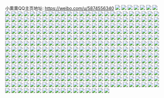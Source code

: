 小熏熏QQ主页地址: https://weibo.com/u/5874556340 
![](https://wx4.sinaimg.cn/mw2000/006pz2sIgy1h8v4vo6lpvj30u0140aqg.jpg) 
![](https://wx4.sinaimg.cn/mw2000/006pz2sIgy1h8bx58smwbj30u0140dpn.jpg) 
![](https://wx4.sinaimg.cn/mw2000/006pz2sIgy1h8bx5l0stej31r0340npd.jpg) 
![](https://wx4.sinaimg.cn/mw2000/006pz2sIgy1h7en8jd9sij30u0140789.jpg) 
![](https://wx4.sinaimg.cn/mw2000/006pz2sIgy1h7en8iupvuj30u0140tjo.jpg) 
![](https://wx4.sinaimg.cn/mw2000/006pz2sIgy1h78yh1ta01j30u0140q6i.jpg) 
![](https://wx4.sinaimg.cn/mw2000/006pz2sIgy1h78yh2iz68j30u0140n1b.jpg) 
![](https://wx4.sinaimg.cn/mw2000/006pz2sIgy1h78yh5bgfwj31o0280qv5.jpg) 
![](https://wx4.sinaimg.cn/mw2000/006pz2sIgy1h78yh6lm2kj31o0280qv5.jpg) 
![](https://wx4.sinaimg.cn/mw2000/006pz2sIgy1h78yh7ym2wj31o0280x6p.jpg) 
![](https://wx4.sinaimg.cn/mw2000/006pz2sIgy1h78yh8g4xyj30u0140wr0.jpg) 
![](https://wx4.sinaimg.cn/mw2000/006pz2sIgy1h78yh9nee3j31g21xgnpd.jpg) 
![](https://wx4.sinaimg.cn/mw2000/006pz2sIgy1h78yh17zylj32801o0kjl.jpg) 
![](https://wx4.sinaimg.cn/mw2000/006pz2sIgy1h78yhajxymj32801o04qp.jpg) 
![](https://wx4.sinaimg.cn/mw2000/006pz2sIgy1h6kk2si9uwj31k00vi3zy.jpg) 
![](https://wx4.sinaimg.cn/mw2000/006pz2sIgy1h66ekwexp3j30vi1k0dhf.jpg) 
![](https://wx4.sinaimg.cn/mw2000/006pz2sIgy1h62t7ff7w7j30u0140k0i.jpg) 
![](https://wx4.sinaimg.cn/mw2000/006pz2sIgy1h5mn7srbxrj31400u0431.jpg) 
![](https://wx4.sinaimg.cn/mw2000/006pz2sIgy1h5mn7t4ixhj31400u0mxo.jpg) 
![](https://wx4.sinaimg.cn/mw2000/006pz2sIgy1h5kijdteccj30u0140anh.jpg) 
![](https://wx4.sinaimg.cn/mw2000/006pz2sIgy1h5kije6ydqj30u0140gzf.jpg) 
![](https://wx4.sinaimg.cn/mw2000/006pz2sIgy1h5enk9kmbsj31400u010u.jpg) 
![](https://wx4.sinaimg.cn/mw2000/006pz2sIgy1h5enk9wouoj31400u0go2.jpg) 
![](https://wx4.sinaimg.cn/mw2000/006pz2sIgy1h5dmwle95vj30vi1k04ht.jpg) 
![](https://wx4.sinaimg.cn/mw2000/006pz2sIgy1h5dmwkxsy2j31k00qddpy.jpg) 
![](https://wx4.sinaimg.cn/mw2000/006pz2sIgy1h56qw52a2ij31o02801kx.jpg) 
![](https://wx4.sinaimg.cn/mw2000/006pz2sIgy1h56qw673cmj31o0280npd.jpg) 
![](https://wx4.sinaimg.cn/mw2000/006pz2sIgy1h56qw6lnmtj30p60mcgnx.jpg) 
![](https://wx4.sinaimg.cn/mw2000/006pz2sIgy1h56qw41e5kj31o0280x6p.jpg) 
![](https://wx4.sinaimg.cn/mw2000/006pz2sIgy1h4zneaiqknj30xc1n91kx.jpg) 
![](https://wx4.sinaimg.cn/mw2000/006pz2sIgy1h4cafxd3y7j309v03v0t4.jpg) 
![](https://wx4.sinaimg.cn/mw2000/006pz2sIgy1h41uhpufopj30u01407ii.jpg) 
![](https://wx4.sinaimg.cn/mw2000/006pz2sIgy1h38eczp19fj30u0140kch.jpg) 
![](https://wx4.sinaimg.cn/mw2000/006pz2sIgy1h38echso9tj31o0280x6p.jpg) 
![](https://wx4.sinaimg.cn/mw2000/006pz2sIgy1h2wbx8ahjgj31400u04gi.jpg) 
![](https://wx4.sinaimg.cn/mw2000/006pz2sIgy1h2onia3wu4j33401r04qq.jpg) 
![](https://wx4.sinaimg.cn/mw2000/006pz2sIgy1h2oni8w8ybj31o0280e81.jpg) 
![](https://wx4.sinaimg.cn/mw2000/006pz2sIgy1h2nkpcit84j30u01hee81.jpg) 
![](https://wx4.sinaimg.cn/mw2000/006pz2sIgy1h2jwirc78aj31he0u0dwo.jpg) 
![](https://wx4.sinaimg.cn/mw2000/006pz2sIgy1h2fxpi7kq5j31o0280qv5.jpg) 
![](https://wx4.sinaimg.cn/mw2000/006pz2sIgy1h2fxpjbcu3j31o0280hdt.jpg) 
![](https://wx4.sinaimg.cn/mw2000/006pz2sIgy1h2fxpkt4o7j31o0280kjl.jpg) 
![](https://wx4.sinaimg.cn/mw2000/006pz2sIgy1h2fxplvfudj32801o0kjl.jpg) 
![](https://wx4.sinaimg.cn/mw2000/006pz2sIgy1h2fxpmqjq2j31o0280hdt.jpg) 
![](https://wx4.sinaimg.cn/mw2000/006pz2sIgy1h2fxpgqvhej31o0280kjl.jpg) 
![](https://wx4.sinaimg.cn/mw2000/006pz2sIgy1h2fxpnpfwwj31o0280npd.jpg) 
![](https://wx4.sinaimg.cn/mw2000/006pz2sIgy1h2fxpp7wwjj31o0280kjl.jpg) 
![](https://wx4.sinaimg.cn/mw2000/006pz2sIgy1h2fxpqtqchj33401r0u0x.jpg) 
![](https://wx4.sinaimg.cn/mw2000/006pz2sIgy1h2fxps5hp1j32801o0hdt.jpg) 
![](https://wx4.sinaimg.cn/mw2000/006pz2sIgy1h2fxpthonkj31o0280kjl.jpg) 
![](https://wx4.sinaimg.cn/mw2000/006pz2sIgy1h2fxpu8ondj32801o07wh.jpg) 
![](https://wx4.sinaimg.cn/mw2000/006pz2sIgy1h2fxpv5levj33401r0e81.jpg) 
![](https://wx4.sinaimg.cn/mw2000/006pz2sIgy1h2cui7se37j31o0280e81.jpg) 
![](https://wx4.sinaimg.cn/mw2000/006pz2sIgy1h2cui8i3b8j30u0140qid.jpg) 
![](https://wx4.sinaimg.cn/mw2000/006pz2sIgy1h28h36urpij30u0140av3.jpg) 
![](https://wx4.sinaimg.cn/mw2000/006pz2sIgy1h28h38hz15j30u0140e0m.jpg) 
![](https://wx4.sinaimg.cn/mw2000/006pz2sIgy1h28h39l65gj30u0140qo5.jpg) 
![](https://wx4.sinaimg.cn/mw2000/006pz2sIgy1h28h3bh9hyj30u0140h6v.jpg) 
![](https://wx4.sinaimg.cn/mw2000/006pz2sIgy1h28h3ckajlj30u0140kcc.jpg) 
![](https://wx4.sinaimg.cn/mw2000/006pz2sIgy1h28h35hp2pj30u0140qnb.jpg) 
![](https://wx4.sinaimg.cn/mw2000/006pz2sIgy1h28h3doehgj30u0140tsw.jpg) 
![](https://wx4.sinaimg.cn/mw2000/006pz2sIgy1h28h3evltrj30u01401ha.jpg) 
![](https://wx4.sinaimg.cn/mw2000/006pz2sIgy1h28h3g33mpj30u0140dy9.jpg) 
![](https://wx4.sinaimg.cn/mw2000/006pz2sIgy1h1vkqvuuasj31o0280hdt.jpg) 
![](https://wx4.sinaimg.cn/mw2000/006pz2sIgy1h1udvr0izxj31r0340qv6.jpg) 
![](https://wx4.sinaimg.cn/mw2000/006pz2sIgy1h1udvs2omdj30u01404h5.jpg) 
![](https://wx4.sinaimg.cn/mw2000/006pz2sIgy1h18eijewisj30q60py0w0.jpg) 
![](https://wx4.sinaimg.cn/mw2000/006pz2sIgy1h14ompyb11j319w0u1woa.jpg) 
![](https://wx4.sinaimg.cn/mw2000/006pz2sIgy1h0vdcoaw3qj31he0u0aze.jpg) 
![](https://wx4.sinaimg.cn/mw2000/006pz2sIgy1h0nt37w3r8j31400u04jt.jpg) 
![](https://wx4.sinaimg.cn/mw2000/006pz2sIgy1h0nt3azxr3j31o0280e82.jpg) 
![](https://wx4.sinaimg.cn/mw2000/006pz2sIgy1h0nt3fmu8hj33401r0hdv.jpg) 
![](https://wx4.sinaimg.cn/mw2000/006pz2sIgy1h0nt3ikp40j33401r0b2b.jpg) 
![](https://wx4.sinaimg.cn/mw2000/006pz2sIgy1h0nt3jaxqwj31221cstn0.jpg) 
![](https://wx4.sinaimg.cn/mw2000/006pz2sIgy1h0nt3lfi5dj31o0280hdu.jpg) 
![](https://wx4.sinaimg.cn/mw2000/006pz2sIgy1h0nt3nkyrwj31o0280x6p.jpg) 
![](https://wx4.sinaimg.cn/mw2000/006pz2sIgy1h0nt3po1o3j31o0280qv5.jpg) 
![](https://wx4.sinaimg.cn/mw2000/006pz2sIgy1h0nt3rx0gnj30u0140qri.jpg) 
![](https://wx4.sinaimg.cn/mw2000/006pz2sIgy1h0nt35moi3j31o02804qq.jpg) 
![](https://wx4.sinaimg.cn/mw2000/006pz2sIgy1h0nt3vf7boj31o02804qq.jpg) 
![](https://wx4.sinaimg.cn/mw2000/006pz2sIgy1h0nt3x6lvhj30u0140aie.jpg) 
![](https://wx4.sinaimg.cn/mw2000/006pz2sIgy1h0ee1p1si1j31he0u04ql.jpg) 
![](https://wx4.sinaimg.cn/mw2000/006pz2sIgy1gzqx3k1a5vj30u01hex2n.jpg) 
![](https://wx4.sinaimg.cn/mw2000/006pz2sIgy1gzqx3l4ckgj30tz1b9atw.jpg) 
![](https://wx4.sinaimg.cn/mw2000/006pz2sIgy1gzdkdt4wkwj30u0197gs2.jpg) 
![](https://wx4.sinaimg.cn/mw2000/006pz2sIly1gz7lgut9krj30u01bcgum.jpg) 
![](https://wx4.sinaimg.cn/mw2000/006pz2sIly1gz7libisxuj31he0u0gt2.jpg) 
![](https://wx4.sinaimg.cn/mw2000/006pz2sIly1gz7lict8c1j31he0u0ank.jpg) 
![](https://wx4.sinaimg.cn/mw2000/006pz2sIly1gz7lf9cdvgj31o0280u0x.jpg) 
![](https://wx4.sinaimg.cn/mw2000/006pz2sIly1gz7lia9qtxj30sx1944qp.jpg) 
![](https://wx4.sinaimg.cn/mw2000/006pz2sIly1gz7lfaf1ftj31o0280hdt.jpg) 
![](https://wx4.sinaimg.cn/mw2000/006pz2sIgy1gyknxzckfwj30u01hearn.jpg) 
![](https://wx4.sinaimg.cn/mw2000/006pz2sIgy1gykny0dhboj30u01407o0.jpg) 
![](https://wx4.sinaimg.cn/mw2000/006pz2sIgy1gxjc0tbsgaj30u01sxh7q.jpg) 
![](https://wx4.sinaimg.cn/mw2000/006pz2sIgy1gxjc1ntsfhj30u01sxkdz.jpg) 
![](https://wx4.sinaimg.cn/mw2000/006pz2sIgy1gxefbi7o77j30u0140njq.jpg) 
![](https://wx4.sinaimg.cn/mw2000/006pz2sIgy1gxbvmjf8pwj30u0140e1o.jpg) 
![](https://wx4.sinaimg.cn/mw2000/006pz2sIgy1gxbvmi7rbdj31o02807wi.jpg) 
![](https://wx4.sinaimg.cn/mw2000/006pz2sIgy1gx3i99qzeqj30m80m9755.jpg) 
![](https://wx4.sinaimg.cn/mw2000/006pz2sIgy1gx3i99d04aj30u00u0dis.jpg) 
![](https://wx4.sinaimg.cn/mw2000/006pz2sIgy1gwndnanvyyj313c0ownd0.jpg) 
![](https://wx4.sinaimg.cn/mw2000/006pz2sIgy1gwjt2uvypgj30ty1hadvu.jpg) 
![](https://wx4.sinaimg.cn/mw2000/006pz2sIgy1gwfa5ia4whj30tu13uk6e.jpg) 
![](https://wx4.sinaimg.cn/mw2000/006pz2sIgy1gw84oj429yj30u00u0dgm.jpg) 
![](https://wx4.sinaimg.cn/mw2000/006pz2sIgy1gw84oiog00j30u0140q8e.jpg) 
![](https://wx4.sinaimg.cn/mw2000/006pz2sIgy1gw84oljuu1j31hc0u0tte.jpg) 
![](https://wx4.sinaimg.cn/mw2000/006pz2sIgy1gvxu6lokmqj33401r04qq.jpg) 
![](https://wx4.sinaimg.cn/mw2000/006pz2sIgy1gvxu6n22qcj31r0340qv5.jpg) 
![](https://wx4.sinaimg.cn/mw2000/006pz2sIgy1gvxu6j5i4oj31ty2wye82.jpg) 
![](https://wx4.sinaimg.cn/mw2000/006pz2sIgy1gvt1vxcx89j30n00jddhv.jpg) 
![](https://wx4.sinaimg.cn/mw2000/006pz2sIgy1gvt1vwyl9sj30n00jeac1.jpg) 
![](https://wx4.sinaimg.cn/mw2000/006pz2sIgy1gvrxvnhty4j30tv0p311s.jpg) 
![](https://wx4.sinaimg.cn/mw2000/006pz2sIgy1gvm3kkpikhj63401r0hdu02.jpg) 
![](https://wx4.sinaimg.cn/mw2000/006pz2sIgy1gvm3kgpfixj63401r0e8302.jpg) 
![](https://wx4.sinaimg.cn/mw2000/006pz2sIgy1gvd69sbnmkj60u01h8n8y02.jpg) 
![](https://wx4.sinaimg.cn/mw2000/006pz2sIgy1gv2mu55d3dj60rp0wwkc002.jpg) 
![](https://wx4.sinaimg.cn/mw2000/006pz2sIgy1gv2mu6uo2ij61dq0sl4qp02.jpg) 
![](https://wx4.sinaimg.cn/mw2000/006pz2sIgy1gv2d9gq4i7j60tp18zqjn02.jpg) 
![](https://wx4.sinaimg.cn/mw2000/006pz2sIgy1gv2d8zdj71j61hc0u0dvb02.jpg) 
![](https://wx4.sinaimg.cn/mw2000/006pz2sIgy1gv2d91usfdj61hc0u0nam02.jpg) 
![](https://wx4.sinaimg.cn/mw2000/006pz2sIgy1gv2d93lpu4j61fp0tqgyt02.jpg) 
![](https://wx4.sinaimg.cn/mw2000/006pz2sIgy1gv2d8s0t6tj61hc0u0qcc02.jpg) 
![](https://wx4.sinaimg.cn/mw2000/006pz2sIgy1gufcr4smyqj60wi0witlz02.jpg) 
![](https://wx4.sinaimg.cn/mw2000/006pz2sIgy1gu63t031n0j60u00gwgpx02.jpg) 
![](https://wx4.sinaimg.cn/mw2000/006pz2sIgy1gtps61fq8ej60u0140adv02.jpg) 
![](https://wx4.sinaimg.cn/mw2000/006pz2sIgy1gtk4w39o5ej33k02o0kjm.jpg) 
![](https://wx4.sinaimg.cn/mw2000/006pz2sIgy1gtk4w556htj33k02o0hdu.jpg) 
![](https://wx4.sinaimg.cn/mw2000/006pz2sIgy1gscc9yp5ubj30nh1cun0z.jpg) 
![](https://wx4.sinaimg.cn/mw2000/006pz2sIly1grsqdiajwkj335s2dc1l4.jpg) 
![](https://wx4.sinaimg.cn/mw2000/006pz2sIly1grsqd8y3qsj31400u0gv9.jpg) 
![](https://wx4.sinaimg.cn/mw2000/006pz2sIly1grsqdrva0jj335s2dckjr.jpg) 
![](https://wx4.sinaimg.cn/mw2000/006pz2sIly1grq3cwkefcj31440u0gu4.jpg) 
![](https://wx4.sinaimg.cn/mw2000/006pz2sIgy1gr9yksv7qlj30qo0j4n1a.jpg) 
![](https://wx4.sinaimg.cn/mw2000/006pz2sIgy1gr398wumjuj30u01404qp.jpg) 
![](https://wx4.sinaimg.cn/mw2000/006pz2sIgy1gr398xqi40j30u0140dlz.jpg) 
![](https://wx4.sinaimg.cn/mw2000/006pz2sIgy1gqqjjyncnaj30u014078d.jpg) 
![](https://wx4.sinaimg.cn/mw2000/006pz2sIgy1gqqjngkjf4j30u0140n2i.jpg) 
![](https://wx4.sinaimg.cn/mw2000/006pz2sIgy1gqqjnh9b43j30u0140jwp.jpg) 
![](https://wx4.sinaimg.cn/mw2000/006pz2sIgy1gqqjnhyncoj30u0140q90.jpg) 
![](https://wx4.sinaimg.cn/mw2000/006pz2sIgy1gq28ttbzqij31401hc4qq.jpg) 
![](https://wx4.sinaimg.cn/mw2000/006pz2sIgy1gq28tuhehzj31hc140x6p.jpg) 
![](https://wx4.sinaimg.cn/mw2000/006pz2sIgy1gq28tvxr9hj31401hcx6p.jpg) 
![](https://wx4.sinaimg.cn/mw2000/006pz2sIgy1gq28twh8qzj31400u076r.jpg) 
![](https://wx4.sinaimg.cn/mw2000/006pz2sIgy1gpyo8i2ncoj30u00gvjyc.jpg) 
![](https://wx4.sinaimg.cn/mw2000/006pz2sIgy1gpt0jeh4vhj30u013zdiu.jpg) 
![](https://wx4.sinaimg.cn/mw2000/006pz2sIgy1gpaikvc74rj30u01400z5.jpg) 
![](https://wx4.sinaimg.cn/mw2000/006pz2sIgy1gp86mhsdktj30u01400ym.jpg) 
![](https://wx4.sinaimg.cn/mw2000/006pz2sIgy1gp2tkhik4vj30qo0zy0vv.jpg) 
![](https://wx4.sinaimg.cn/mw2000/006pz2sIgy1gp2tmjitdpj30qo0rgn2q.jpg) 
![](https://wx4.sinaimg.cn/mw2000/006pz2sIly1gp0440h85pj30qo0k00t8.jpg) 
![](https://wx4.sinaimg.cn/mw2000/006pz2sIly1goyxdlugttj31o00u0n78.jpg) 
![](https://wx4.sinaimg.cn/mw2000/006pz2sIly1got4z9z1j4j30u01bedlr.jpg) 
![](https://wx4.sinaimg.cn/mw2000/006pz2sIly1got4zag15oj30qo0xltbn.jpg) 
![](https://wx4.sinaimg.cn/mw2000/006pz2sIly1gopotvqlq1j31w02iou0y.jpg) 
![](https://wx4.sinaimg.cn/mw2000/006pz2sIly1gopotyiayzj31w02ionpe.jpg) 
![](https://wx4.sinaimg.cn/mw2000/006pz2sIly1gopou36vynj31w02ionpf.jpg) 
![](https://wx4.sinaimg.cn/mw2000/006pz2sIly1gopou64mtzj31w02ioe83.jpg) 
![](https://wx4.sinaimg.cn/mw2000/006pz2sIly1gopouvuks1j31w02io4qr.jpg) 
![](https://wx4.sinaimg.cn/mw2000/006pz2sIly1gopouzcpfyj31w02ioe83.jpg) 
![](https://wx4.sinaimg.cn/mw2000/006pz2sIly1gol6chgsdbj30go0943z7.jpg) 
![](https://wx4.sinaimg.cn/mw2000/006pz2sIly1gol62z2hw8j30u00u0dht.jpg) 
![](https://wx4.sinaimg.cn/mw2000/006pz2sIly1gol62zet3xj30u00u0wgi.jpg) 
![](https://wx4.sinaimg.cn/mw2000/006pz2sIly1gol62zqxjlj30u00ub0uj.jpg) 
![](https://wx4.sinaimg.cn/mw2000/006pz2sIly1gol6304cjwj30u00u00uv.jpg) 
![](https://wx4.sinaimg.cn/mw2000/006pz2sIly1gojooakx1ej30u0140awm.jpg) 
![](https://wx4.sinaimg.cn/mw2000/006pz2sIly1gojooer43qj31400u0djo.jpg) 
![](https://wx4.sinaimg.cn/mw2000/006pz2sIly1gojoodv83xj30u0140tsr.jpg) 
![](https://wx4.sinaimg.cn/mw2000/006pz2sIly1goe67l3ms2j30u00u0wg8.jpg) 
![](https://wx4.sinaimg.cn/mw2000/006pz2sIly1go9i19d0dij30qo0vqjvn.jpg) 
![](https://wx4.sinaimg.cn/mw2000/006pz2sIly1go615pohblj30u0140q7z.jpg) 
![](https://wx4.sinaimg.cn/mw2000/006pz2sIly1gnzym7pb4mj31400u0tec.jpg) 
![](https://wx4.sinaimg.cn/mw2000/006pz2sIly1gnyh4lazpkj30u014077u.jpg) 
![](https://wx4.sinaimg.cn/mw2000/006pz2sIly1gns3kouldkj30qo0okwg6.jpg) 
![](https://wx4.sinaimg.cn/mw2000/006pz2sIly1gnrw5uhffjj30u0140n23.jpg) 
![](https://wx4.sinaimg.cn/mw2000/006pz2sIly1gnrw6vdzrkj31400u0q5u.jpg) 
![](https://wx4.sinaimg.cn/mw2000/006pz2sIly1gn63229dxej31400u0adt.jpg) 
![](https://wx4.sinaimg.cn/mw2000/006pz2sIly1gn6324cfv8j33k02o0hdu.jpg) 
![](https://wx4.sinaimg.cn/mw2000/006pz2sIly1gn63255i2pj31400u0adf.jpg) 
![](https://wx4.sinaimg.cn/mw2000/006pz2sIly1gn6325ihu0j31400u0whx.jpg) 
![](https://wx4.sinaimg.cn/mw2000/006pz2sIly1gn6325zgi8j31400u0n19.jpg) 
![](https://wx4.sinaimg.cn/mw2000/006pz2sIly1gn6326jw3lj30u0140aga.jpg) 
![](https://wx4.sinaimg.cn/mw2000/006pz2sIgy1gn3mi6ko3xj30u01hcqaj.jpg) 
![](https://wx4.sinaimg.cn/mw2000/006pz2sIly1gmy1azgh2bj30qo191n0k.jpg) 
![](https://wx4.sinaimg.cn/mw2000/006pz2sIly1gmd97rcdryj30qo0850t4.jpg) 
![](https://wx4.sinaimg.cn/mw2000/006pz2sIly1gm9ua9hobvj30u01400vw.jpg) 
![](https://wx4.sinaimg.cn/mw2000/006pz2sIgy1gm7h3yrbp3j30u0140tdc.jpg) 
![](https://wx4.sinaimg.cn/mw2000/006pz2sIgy1gm7h3zdul2j30u01400w3.jpg) 
![](https://wx4.sinaimg.cn/mw2000/006pz2sIgy1gm69tfrprrj30u014042h.jpg) 
![](https://wx4.sinaimg.cn/mw2000/006pz2sIgy1gm69tq73o7j30u01t00xt.jpg) 
![](https://wx4.sinaimg.cn/mw2000/006pz2sIgy1gm69th0g2sj31z41hcqv7.jpg) 
![](https://wx4.sinaimg.cn/mw2000/006pz2sIgy1gm692mz98aj30u0140dk6.jpg) 
![](https://wx4.sinaimg.cn/mw2000/006pz2sIgy1gm6939fzuxj30u0140794.jpg) 
![](https://wx4.sinaimg.cn/mw2000/006pz2sIgy1gm693zepkpj30u0140af0.jpg) 
![](https://wx4.sinaimg.cn/mw2000/006pz2sIgy1gm694szhzaj30u0140tdv.jpg) 
![](https://wx4.sinaimg.cn/mw2000/006pz2sIgy1gm695pr11ej30u0140wjp.jpg) 
![](https://wx4.sinaimg.cn/mw2000/006pz2sIgy1gm696fp9azj30u0140dl8.jpg) 
![](https://wx4.sinaimg.cn/mw2000/006pz2sIgy1gm5nzd1oaij30j60ny403.jpg) 
![](https://wx4.sinaimg.cn/mw2000/006pz2sIgy1glz9jjf2cej30j60aswf7.jpg) 
![](https://wx4.sinaimg.cn/mw2000/006pz2sIgy1glvvnkhrkgj31400u0797.jpg) 
![](https://wx4.sinaimg.cn/mw2000/006pz2sIgy1glvvo5x9lpj31400u0q8m.jpg) 
![](https://wx4.sinaimg.cn/mw2000/006pz2sIgy1glsgdeacb7j31400u078z.jpg) 
![](https://wx4.sinaimg.cn/mw2000/006pz2sIgy1glsgdorn9oj30qo0pzac2.jpg) 
![](https://wx4.sinaimg.cn/mw2000/006pz2sIgy1glq5f3q9eij31400u0gpb.jpg) 
![](https://wx4.sinaimg.cn/mw2000/006pz2sIgy1glm0kwzjsfj31440u0k18.jpg) 
![](https://wx4.sinaimg.cn/mw2000/006pz2sIgy1glhpzqsvipj31400u0hal.jpg) 
![](https://wx4.sinaimg.cn/mw2000/006pz2sIgy1glgxft4lclj31kw16ob2a.jpg) 
![](https://wx4.sinaimg.cn/mw2000/006pz2sIgy1glelqh6ehkj30u011itbe.jpg) 
![](https://wx4.sinaimg.cn/mw2000/006pz2sIgy1glc3qbviolj30qo13dq5k.jpg) 
![](https://wx4.sinaimg.cn/mw2000/006pz2sIgy1gl87v8jp9tj30u0140gr4.jpg) 
![](https://wx4.sinaimg.cn/mw2000/006pz2sIgy1gl87v99jjlj30u0140jxw.jpg) 
![](https://wx4.sinaimg.cn/mw2000/006pz2sIgy1gl87vboqy5j30u014079q.jpg) 
![](https://wx4.sinaimg.cn/mw2000/006pz2sIgy1gl34rpy9zbj30u0140kdv.jpg) 
![](https://wx4.sinaimg.cn/mw2000/006pz2sIgy1gl34rqor6yj30u0140e64.jpg) 
![](https://wx4.sinaimg.cn/mw2000/006pz2sIgy1gl1slehflpj30u0140q7l.jpg) 
![](https://wx4.sinaimg.cn/mw2000/006pz2sIgy1gl0sdk4x6lj30u0140wfp.jpg) 
![](https://wx4.sinaimg.cn/mw2000/006pz2sIgy1gl0e8zwil0j30u0140aef.jpg) 
![](https://wx4.sinaimg.cn/mw2000/006pz2sIgy1gkyd8funghj30u0140427.jpg) 
![](https://wx4.sinaimg.cn/mw2000/006pz2sIgy1gkx8pnra4rj30u01407bs.jpg) 
![](https://wx4.sinaimg.cn/mw2000/006pz2sIgy1gkx8pohqhfj31400u0n5d.jpg) 
![](https://wx4.sinaimg.cn/mw2000/006pz2sIgy1gkx8ppbnvmj30u0140gqg.jpg) 
![](https://wx4.sinaimg.cn/mw2000/006pz2sIgy1gkx4kv1v0vj30u01t0419.jpg) 
![](https://wx4.sinaimg.cn/mw2000/006pz2sIgy1gkwvkdbkcwj30j60rrq6i.jpg) 
![](https://wx4.sinaimg.cn/mw2000/006pz2sIgy1gkvtfqp7crj31400u0gqd.jpg) 
![](https://wx4.sinaimg.cn/mw2000/006pz2sIgy1gkpphzkoubj30j60y3dg5.jpg) 
![](https://wx4.sinaimg.cn/mw2000/006pz2sIgy1gkp3hzc35rj30qo12l78k.jpg) 
![](https://wx4.sinaimg.cn/mw2000/006pz2sIgy1gkp3hzyyghj30u0140n2w.jpg) 
![](https://wx4.sinaimg.cn/mw2000/006pz2sIgy1gkp3i0k5i7j30qo12mgpg.jpg) 
![](https://wx4.sinaimg.cn/mw2000/006pz2sIgy1gkls4wzif2j31400u0jv3.jpg) 
![](https://wx4.sinaimg.cn/mw2000/006pz2sIgy1gkls65iiamj30u0140jus.jpg) 
![](https://wx4.sinaimg.cn/mw2000/006pz2sIgy1gkk5etti4rj30j60y3abv.jpg) 
![](https://wx4.sinaimg.cn/mw2000/006pz2sIgy1gkeofn078uj30qo0gtwgk.jpg) 
![](https://wx4.sinaimg.cn/mw2000/006pz2sIgy1gkeofo901xj30u01404l9.jpg) 
![](https://wx4.sinaimg.cn/mw2000/006pz2sIgy1gk6a29tp65j30u00u0acj.jpg) 
![](https://wx4.sinaimg.cn/mw2000/006pz2sIgy1gjvpucdfduj30u01400vp.jpg) 
![](https://wx4.sinaimg.cn/mw2000/006pz2sIgy1gjo6z492xzj305k05k3ym.jpg) 
![](https://wx4.sinaimg.cn/mw2000/006pz2sIgy1gjkjpwsoa7j30j60s1t9y.jpg) 
![](https://wx4.sinaimg.cn/mw2000/006pz2sIgy1gjkjqiyrlpj30qo135tak.jpg) 
![](https://wx4.sinaimg.cn/mw2000/006pz2sIly1gjhik8vgtnj30u0140wha.jpg) 
![](https://wx4.sinaimg.cn/mw2000/006pz2sIly1gjhadxr2b1j31400u046z.jpg) 
![](https://wx4.sinaimg.cn/mw2000/006pz2sIly1gjhad6kttyj30u0140tcq.jpg) 
![](https://wx4.sinaimg.cn/mw2000/006pz2sIly1gjhad72lpaj30u0140421.jpg) 
![](https://wx4.sinaimg.cn/mw2000/006pz2sIly1gjhad7jbbdj30u0140n1e.jpg) 
![](https://wx4.sinaimg.cn/mw2000/006pz2sIly1gjhad87yrkj30u01jbjv2.jpg) 
![](https://wx4.sinaimg.cn/mw2000/006pz2sIly1gjhad99rafj30u0140goi.jpg) 
![](https://wx4.sinaimg.cn/mw2000/006pz2sIly1gjhad9qvt7j30u0140jul.jpg) 
![](https://wx4.sinaimg.cn/mw2000/006pz2sIly1gjhad9yjocj30qo13l0wp.jpg) 
![](https://wx4.sinaimg.cn/mw2000/006pz2sIly1gjhadai5n1j30u014079p.jpg) 
![](https://wx4.sinaimg.cn/mw2000/006pz2sIly1gjhadb10oaj30u01jb42i.jpg) 
![](https://wx4.sinaimg.cn/mw2000/006pz2sIly1gjhad8plaqj30u0140tad.jpg) 
![](https://wx4.sinaimg.cn/mw2000/006pz2sIly1gjhaf7djijj30u0140wi2.jpg) 
![](https://wx4.sinaimg.cn/mw2000/006pz2sIgy1gj5ptlvbctj30qo0x70wm.jpg) 
![](https://wx4.sinaimg.cn/mw2000/006pz2sIgy1gj5ptmg3frj31400u0gr8.jpg) 
![](https://wx4.sinaimg.cn/mw2000/006pz2sIgy1gj5ptlci6fj30u0140gsj.jpg) 
![](https://wx4.sinaimg.cn/mw2000/006pz2sIgy1gj5mi43vuvj30u0140gsj.jpg) 
![](https://wx4.sinaimg.cn/mw2000/006pz2sIgy1gj5ml2h73xj30qo0x70wm.jpg) 
![](https://wx4.sinaimg.cn/mw2000/006pz2sIgy1gj0uvji35jj30qo0w8q6r.jpg) 
![](https://wx4.sinaimg.cn/mw2000/006pz2sIgy1gixn5v2744j30u011iag6.jpg) 
![](https://wx4.sinaimg.cn/mw2000/006pz2sIgy1giwazu5ybkj31400u041x.jpg) 
![](https://wx4.sinaimg.cn/mw2000/006pz2sIgy1giwa836ooij30qo0e5mz8.jpg) 
![](https://wx4.sinaimg.cn/mw2000/006pz2sIgy1giwa83vzbvj31400u0wl2.jpg) 
![](https://wx4.sinaimg.cn/mw2000/006pz2sIgy1gitrempcfuj30u0140qcv.jpg) 
![](https://wx4.sinaimg.cn/mw2000/006pz2sIgy1gitrene7oej30u014048d.jpg) 
![](https://wx4.sinaimg.cn/mw2000/006pz2sIly1gimzeedg6jj31400u0tcw.jpg) 
![](https://wx4.sinaimg.cn/mw2000/006pz2sIly1gimzeepq1vj31400u0ahm.jpg) 
![](https://wx4.sinaimg.cn/mw2000/006pz2sIly1gimzefu4naj31400u0dn7.jpg) 
![](https://wx4.sinaimg.cn/mw2000/006pz2sIly1gimzegk6mzj30u014012c.jpg) 
![](https://wx4.sinaimg.cn/mw2000/006pz2sIly1gimzintemcj30qo0z3n12.jpg) 
![](https://wx4.sinaimg.cn/mw2000/006pz2sIly1gimzegyh18j30qo0l442r.jpg) 
![](https://wx4.sinaimg.cn/mw2000/006pz2sIly1gimzj4o9irj30u0140agw.jpg) 
![](https://wx4.sinaimg.cn/mw2000/006pz2sIly1gimzemlnzjj31400u0gms.jpg) 
![](https://wx4.sinaimg.cn/mw2000/006pz2sIly1gimzjsmoruj30u014078c.jpg) 
![](https://wx4.sinaimg.cn/mw2000/006pz2sIly1gijlr3lszcj30u0140gqp.jpg) 
![](https://wx4.sinaimg.cn/mw2000/006pz2sIly1gih9x7hsztj30qo0f5754.jpg) 
![](https://wx4.sinaimg.cn/mw2000/006pz2sIly1gih9tjd27fj31400u0q7o.jpg) 
![](https://wx4.sinaimg.cn/mw2000/006pz2sIly1gih9tjz2trj30u0140djo.jpg) 
![](https://wx4.sinaimg.cn/mw2000/006pz2sIly1gih9tkpkj1j30u0140djm.jpg) 
![](https://wx4.sinaimg.cn/mw2000/006pz2sIly1gih9x748nej30u0140466.jpg) 
![](https://wx4.sinaimg.cn/mw2000/006pz2sIly1gih9x5gw8sj30u0140qaz.jpg) 
![](https://wx4.sinaimg.cn/mw2000/006pz2sIly1gih9x4sn9kj30u0140n46.jpg) 
![](https://wx4.sinaimg.cn/mw2000/006pz2sIly1giha0gt6suj31400u079m.jpg) 
![](https://wx4.sinaimg.cn/mw2000/006pz2sIly1gih9x85iklj31400u0778.jpg) 
![](https://wx4.sinaimg.cn/mw2000/006pz2sIly1gieo77exigj30qo0z3acf.jpg) 
![](https://wx4.sinaimg.cn/mw2000/006pz2sIly1gieo795c2zj30u0140dio.jpg) 
![](https://wx4.sinaimg.cn/mw2000/006pz2sIly1gidwwchelhj30qo0qi0vh.jpg) 
![](https://wx4.sinaimg.cn/mw2000/006pz2sIly1gic8thi71kj311o1xg4qp.jpg) 
![](https://wx4.sinaimg.cn/mw2000/006pz2sIly1gic8tgmv0cj31w02iox6r.jpg) 
![](https://wx4.sinaimg.cn/mw2000/006pz2sIly1gic8thxj27j30u01jbadf.jpg) 
![](https://wx4.sinaimg.cn/mw2000/006pz2sIly1gibfvpjf3cj30qo0pm40k.jpg) 
![](https://wx4.sinaimg.cn/mw2000/006pz2sIly1giag2ibbt4j30u0140aca.jpg) 
![](https://wx4.sinaimg.cn/mw2000/006pz2sIly1giag2q7eudj31400u0aif.jpg) 
![](https://wx4.sinaimg.cn/mw2000/006pz2sIly1giag2qynnij31400u0n43.jpg) 
![](https://wx4.sinaimg.cn/mw2000/006pz2sIly1giag2rkzujj31400u0q9w.jpg) 
![](https://wx4.sinaimg.cn/mw2000/006pz2sIly1giag2s50gdj30u0140dln.jpg) 
![](https://wx4.sinaimg.cn/mw2000/006pz2sIly1giag2xw766j31400u0qaa.jpg) 
![](https://wx4.sinaimg.cn/mw2000/006pz2sIly1giag2yhr18j31400u0wfg.jpg) 
![](https://wx4.sinaimg.cn/mw2000/006pz2sIly1giag2yv851j30u013zmzf.jpg) 
![](https://wx4.sinaimg.cn/mw2000/006pz2sIly1giag32ux7cj33k02o01l0.jpg) 
![](https://wx4.sinaimg.cn/mw2000/006pz2sIly1giag33t7t1j31400u0got.jpg) 
![](https://wx4.sinaimg.cn/mw2000/006pz2sIly1giag34f6uvj31400u0wm4.jpg) 
![](https://wx4.sinaimg.cn/mw2000/006pz2sIly1giag34um9ej30u00u00w0.jpg) 
![](https://wx4.sinaimg.cn/mw2000/006pz2sIly1giag35dbrxj30u0140ade.jpg) 
![](https://wx4.sinaimg.cn/mw2000/006pz2sIly1giag35z6gcj31400u047c.jpg) 
![](https://wx4.sinaimg.cn/mw2000/006pz2sIly1giag36g94mj30u01400yf.jpg) 
![](https://wx4.sinaimg.cn/mw2000/006pz2sIly1giag36yontj31400u0grk.jpg) 
![](https://wx4.sinaimg.cn/mw2000/006pz2sIly1gi27i7dqe1j30u011it9q.jpg) 
![](https://wx4.sinaimg.cn/mw2000/006pz2sIly1ghtijlipbxj30u01400yr.jpg) 
![](https://wx4.sinaimg.cn/mw2000/006pz2sIly1ghtia1vgh5j30u00zkaf6.jpg) 
![](https://wx4.sinaimg.cn/mw2000/006pz2sIly1ghtiasgjo3j30u0140jzv.jpg) 
![](https://wx4.sinaimg.cn/mw2000/006pz2sIly1ghtidgzrf1j31400u0wmk.jpg) 
![](https://wx4.sinaimg.cn/mw2000/006pz2sIly1ghtidt6k6sj31400u0gtv.jpg) 
![](https://wx4.sinaimg.cn/mw2000/006pz2sIly1ghtieaavn6j30u0140ths.jpg) 
![](https://wx4.sinaimg.cn/mw2000/006pz2sIly1ghtiehm85xj30u0140jz7.jpg) 
![](https://wx4.sinaimg.cn/mw2000/006pz2sIly1gfu1d76jm5j30u0140gpi.jpg) 
![](https://wx4.sinaimg.cn/mw2000/006pz2sIly1gfbyuvlwtuj30qo10wdj8.jpg) 
![](https://wx4.sinaimg.cn/mw2000/006pz2sIly1ger7mscjkoj30qo0chgmp.jpg) 
![](https://wx4.sinaimg.cn/mw2000/006pz2sIly1gej3k9zj3rj30j60n3q76.jpg) 
![](https://wx4.sinaimg.cn/mw2000/006pz2sIly1geguqorrdrj31t00u01kz.jpg) 
![](https://wx4.sinaimg.cn/mw2000/006pz2sIly1ge8s27rvkyj30u01t0x6p.jpg) 
![](https://wx4.sinaimg.cn/mw2000/006pz2sIly1ge7iu31zn9j30u00u0dhh.jpg) 
![](https://wx4.sinaimg.cn/mw2000/006pz2sIly1gd55815yaqj31w02io1l0.jpg) 
![](https://wx4.sinaimg.cn/mw2000/006pz2sIly1gbrqubaykkj30u01090xm.jpg) 
![](https://wx4.sinaimg.cn/mw2000/006pz2sIly1gbqkwzudi1j30u012jtct.jpg) 
![](https://wx4.sinaimg.cn/mw2000/006pz2sIly1gb2hsvvdivj30ty1hc42p.jpg) 
![](https://wx4.sinaimg.cn/mw2000/006pz2sIly1gb2ht5vmnpj30ty1hcdkx.jpg) 
![](https://wx4.sinaimg.cn/mw2000/006pz2sIly1g9zx8w4knjj30u00u0n0x.jpg) 
![](https://wx4.sinaimg.cn/mw2000/006pz2sIly1g9vmzx4tr1j30hs0hswfk.jpg) 
![](https://wx4.sinaimg.cn/mw2000/006pz2sIly1g9m11d7vvsj30qo0z4q6i.jpg) 
![](https://wx4.sinaimg.cn/mw2000/006pz2sIly1g7vwbmy2wlj30u00u0779.jpg) 
![](https://wx4.sinaimg.cn/mw2000/006pz2sIly1g62uuwkpf2j30u0140jwm.jpg) 
![](https://wx4.sinaimg.cn/mw2000/006pz2sIly1g62uv9pgpuj30u00u0gry.jpg) 
![](https://wx4.sinaimg.cn/mw2000/006pz2sIly1g60svq0td2j30u010sju5.jpg) 
![](https://wx4.sinaimg.cn/mw2000/006pz2sIly1g5w14aff82j30u00x542y.jpg) 
![](https://wx4.sinaimg.cn/mw2000/006pz2sIly1g1wav88tvkj30u0140gpj.jpg) 
![](https://wx4.sinaimg.cn/mw2000/006pz2sIly1g17tqwnko2j30u014041g.jpg) 
![](https://wx4.sinaimg.cn/mw2000/006pz2sIly1fzuxtjzmucj30zk0qo42s.jpg) 
![](https://wx4.sinaimg.cn/mw2000/006pz2sIly1fya6njpmjoj30qo0zkdkl.jpg) 
![](https://wx4.sinaimg.cn/mw2000/006pz2sIly1fy8uy0rrmmj30qo10f42a.jpg) 
![](https://wx4.sinaimg.cn/mw2000/006pz2sIly1fuwisqc40bj30qo0zkwio.jpg) 
![](https://wx4.sinaimg.cn/mw2000/006pz2sIly1fuv4crvntsj30qo0twgnw.jpg) 
![](https://wx4.sinaimg.cn/mw2000/006pz2sIly1funkvsfp8zj30go0qtq5w.jpg) 
![](https://wx4.sinaimg.cn/mw2000/006pz2sIly1ftu4e0vlutj30qo0qo76t.jpg) 
![](https://wx4.sinaimg.cn/mw2000/006pz2sIly1ft2sii0qqrj30qo1bewmp.jpg) 
![](https://wx4.sinaimg.cn/mw2000/006pz2sIly1fqv5yaz39ij30qo0zktdz.jpg) 
![](https://wx4.sinaimg.cn/mw2000/006pz2sIly1fqmz2bzmd5j30qo0zkn4x.jpg) 
![](https://wx4.sinaimg.cn/mw2000/006pz2sIly1fqmz4fno9qj30qo0zkwje.jpg) 
![](https://wx4.sinaimg.cn/mw2000/006pz2sIly1fqasntvk2aj30qo1bewku.jpg) 
![](https://wx4.sinaimg.cn/mw2000/006pz2sIly1fq6wfbtu2jj30qo0zk469.jpg) 
![](https://wx4.sinaimg.cn/mw2000/006pz2sIly1fq2x9klro5j30np0hsjtl.jpg) 
![](https://wx4.sinaimg.cn/mw2000/006pz2sIly1fq2x9mzl37j30np0hsdi4.jpg) 
